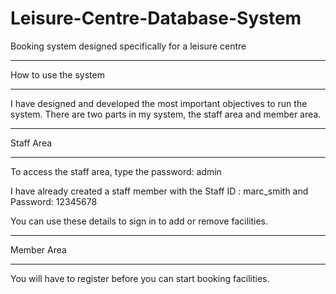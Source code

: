 # Leisure-Centre-Database-System
Booking system designed specifically for a leisure centre
******************************************
How to use the system
******************************************
I have designed and developed the most important objectives to run the system. There are two parts in my system, the staff area and member area. 
**************
Staff Area
***************
To access the staff area, type the password: admin

I have already created a staff member with the Staff ID : marc_smith and Password: 12345678

You can use these details to sign in to add or remove facilities.
**************
Member Area
**************
You will have to register before you can start booking facilities. 
